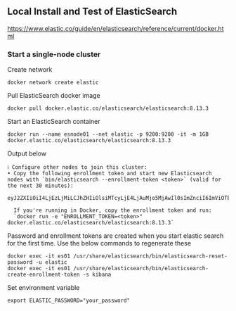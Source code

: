 ## Local Install and Test of ElasticSearch

https://www.elastic.co/guide/en/elasticsearch/reference/current/docker.html

### Start a single-node cluster

Create network

```
docker network create elastic
```

Pull ElasticSearch docker image

```
docker pull docker.elastic.co/elasticsearch/elasticsearch:8.13.3
```

Start an ElasticSearch container

```
docker run --name esnode01 --net elastic -p 9200:9200 -it -m 1GB docker.elastic.co/elasticsearch/elasticsearch:8.13.3
```
Output below

```
ℹ️ Configure other nodes to join this cluster:
• Copy the following enrollment token and start new Elasticsearch nodes with `bin/elasticsearch --enrollment-token <token>` (valid for the next 30 minutes):
  eyJ2ZXIiOiI4LjEzLjMiLCJhZHIiOlsiMTcyLjE4LjAuMjo5MjAwIl0sImZnciI6ImViOTE5OThmNzE4NmI1ZmQ1ZDUwODY3MWI4NTZkZWU5NmNkMTYwMTNlZjA4ZjM2OWQ3N2ZkMWEzNWYyOGMxYjAiLCJrZXkiOiJWWkdDUG84QnRJakxjdGFmOHBORDpWbDh4MENOUFJmRy10VGRib2dJX3R3In0=

  If you're running in Docker, copy the enrollment token and run:
  `docker run -e "ENROLLMENT_TOKEN=<token>" docker.elastic.co/elasticsearch/elasticsearch:8.13.3`

```

Password and enrollment tokens are created when you start elastic search for the first time. Use the below commands to regenerate these

```
docker exec -it es01 /usr/share/elasticsearch/bin/elasticsearch-reset-password -u elastic
docker exec -it es01 /usr/share/elasticsearch/bin/elasticsearch-create-enrollment-token -s kibana
```

Set environment variable

```
export ELASTIC_PASSWORD="your_password"
```